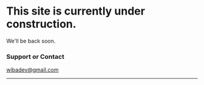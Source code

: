 # This site is currently under construction.
We'll be back soon.

### Support or Contact

wibadev@gmail.com

















----

